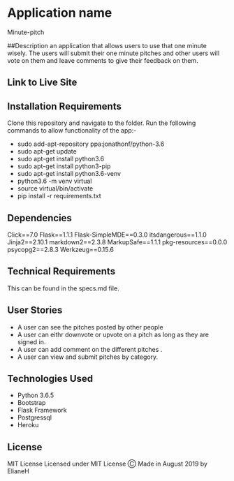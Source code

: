 # Application name

 Minute-pitch

##Description
an application that allows users to use that one minute wisely. The users will submit their one minute pitches and other users will vote on them and leave comments to give their feedback on them.
## Link to Live Site 

## Installation Requirements
  Clone this repository and navigate to the folder.
  Run the following commands to allow functionality of the app:-
  * sudo add-apt-repository ppa:jonathonf/python-3.6
  * sudo apt-get update
  * sudo apt-get install python3.6
  * sudo apt-get install python3-pip
  * sudo apt-get install python3.6-venv
  * python3.6 -m venv virtual
  * source virtual/bin/activate
  * pip install -r requirements.txt
 

## Dependencies
Click==7.0
Flask==1.1.1
Flask-SimpleMDE==0.3.0
itsdangerous==1.1.0
Jinja2==2.10.1
markdown2==2.3.8
MarkupSafe==1.1.1
pkg-resources==0.0.0
psycopg2==2.8.3
Werkzeug==0.15.6


## Technical Requirements
   This can be found in the specs.md file.
## User Stories
  * A user can see the pitches posted by other people
  * A user can eithr downvote or upvote on a pitch as long as they are signed in.
  * A user can add comment on the different pitches .
  * A user can view and submit pitches by category.

## Technologies Used
  * Python 3.6.5
  * Bootstrap
  * Flask Framework
  * Postgressql
  * Heroku
## License
MIT License
Licensed under MIT License
Ⓒ Made in August 2019 by ElianeH